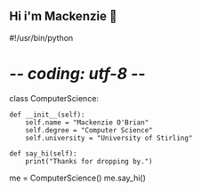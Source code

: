 ## Hi i'm Mackenzie 👋


#!/usr/bin/python
# -*- coding: utf-8 -*-


class ComputerScience:

    def __init__(self):
        self.name = "Mackenzie O'Brian"
        self.degree = "Computer Science"
        self.university = "University of Stirling"

    def say_hi(self):
        print("Thanks for dropping by.")


me = ComputerScience()
me.say_hi()
